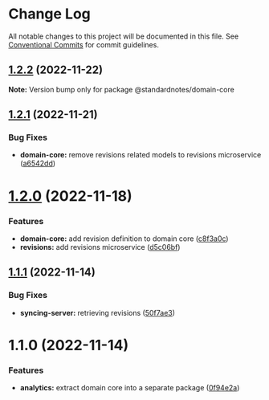 # Change Log

All notable changes to this project will be documented in this file.
See [Conventional Commits](https://conventionalcommits.org) for commit guidelines.

## [1.2.2](https://github.com/standardnotes/server/compare/@standardnotes/domain-core@1.2.1...@standardnotes/domain-core@1.2.2) (2022-11-22)

**Note:** Version bump only for package @standardnotes/domain-core

## [1.2.1](https://github.com/standardnotes/server/compare/@standardnotes/domain-core@1.2.0...@standardnotes/domain-core@1.2.1) (2022-11-21)

### Bug Fixes

* **domain-core:** remove revisions related models to revisions microservice ([a6542dd](https://github.com/standardnotes/server/commit/a6542dd63870a8ada5fd8143d8e2133a570d9329))

# [1.2.0](https://github.com/standardnotes/server/compare/@standardnotes/domain-core@1.1.1...@standardnotes/domain-core@1.2.0) (2022-11-18)

### Features

* **domain-core:** add revision definition to domain core ([c8f3a0c](https://github.com/standardnotes/server/commit/c8f3a0ce7b589a6fbc47941fc5d1a44b6cf04fe3))
* **revisions:** add revisions microservice ([d5c06bf](https://github.com/standardnotes/server/commit/d5c06bfa58a987685fbd8fbab0d22df3fcff3377))

## [1.1.1](https://github.com/standardnotes/server/compare/@standardnotes/domain-core@1.1.0...@standardnotes/domain-core@1.1.1) (2022-11-14)

### Bug Fixes

* **syncing-server:** retrieving revisions ([50f7ae3](https://github.com/standardnotes/server/commit/50f7ae338ad66d3465fa16c31e7c47c57b1e0c3c))

# 1.1.0 (2022-11-14)

### Features

* **analytics:** extract domain core into a separate package ([0f94e2a](https://github.com/standardnotes/server/commit/0f94e2ad0c8927733eac31f130cbe649dce765f9))
